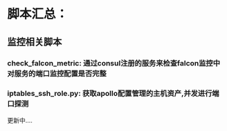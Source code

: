 # 脚本汇总：
## 监控相关脚本
### check_falcon_metric: 通过consul注册的服务来检查falcon监控中对服务的端口监控配置是否完整
### iptables_ssh_role.py: 获取apollo配置管理的主机资产,并发进行端口探测
更新中....